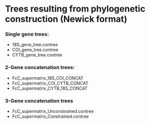 # Trees resulting from phylogenetic construction (Newick format)

### Single gene trees:
- 18S_gene_tree.contree
- COI_gene_tree.contree
- CYTB_gene_tree.contree

### 2-Gene concatenation trees:
- FcC_supermatrix_18S_COI_CONCAT
- FcC_supermatrix_COI_CYTB_CONCAT
- FcC_supermatrix_CYTB_18S_CONCAT

### 3-Gene concatenation trees
- FcC_supermatrix_Unconstrained.contree
- FcC_supermatrix_Constrained.contree
